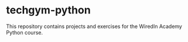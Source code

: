 # techgym-python
This repository contains projects and exercises for the WiredIn Academy Python course.
